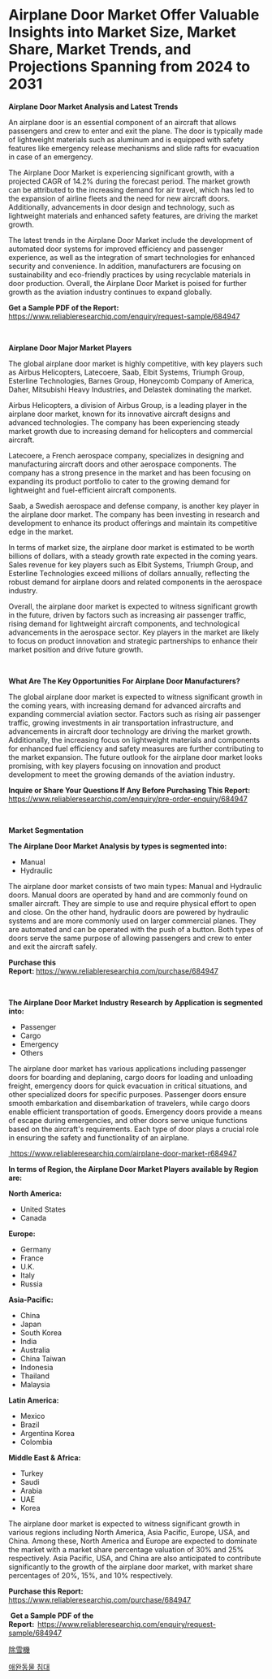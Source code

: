 <p><h1>Airplane Door Market Offer Valuable Insights into Market Size, Market Share, Market Trends, and Projections Spanning from 2024 to 2031</h1></p><p><strong>Airplane Door Market Analysis and Latest Trends</strong></p>
<p><p>An airplane door is an essential component of an aircraft that allows passengers and crew to enter and exit the plane. The door is typically made of lightweight materials such as aluminum and is equipped with safety features like emergency release mechanisms and slide rafts for evacuation in case of an emergency.</p><p>The Airplane Door Market is experiencing significant growth, with a projected CAGR of 14.2% during the forecast period. The market growth can be attributed to the increasing demand for air travel, which has led to the expansion of airline fleets and the need for new aircraft doors. Additionally, advancements in door design and technology, such as lightweight materials and enhanced safety features, are driving the market growth.</p><p>The latest trends in the Airplane Door Market include the development of automated door systems for improved efficiency and passenger experience, as well as the integration of smart technologies for enhanced security and convenience. In addition, manufacturers are focusing on sustainability and eco-friendly practices by using recyclable materials in door production. Overall, the Airplane Door Market is poised for further growth as the aviation industry continues to expand globally.</p></p>
<p><strong>Get a Sample PDF of the Report:&nbsp;</strong> <a href="https://www.reliableresearchiq.com/enquiry/request-sample/684947">https://www.reliableresearchiq.com/enquiry/request-sample/684947</a></p>
<p>&nbsp;</p>
<p><strong>Airplane Door Major Market Players</strong></p>
<p><p>The global airplane door market is highly competitive, with key players such as Airbus Helicopters, Latecoere, Saab, Elbit Systems, Triumph Group, Esterline Technologies, Barnes Group, Honeycomb Company of America, Daher, Mitsubishi Heavy Industries, and Delastek dominating the market.</p><p>Airbus Helicopters, a division of Airbus Group, is a leading player in the airplane door market, known for its innovative aircraft designs and advanced technologies. The company has been experiencing steady market growth due to increasing demand for helicopters and commercial aircraft.</p><p>Latecoere, a French aerospace company, specializes in designing and manufacturing aircraft doors and other aerospace components. The company has a strong presence in the market and has been focusing on expanding its product portfolio to cater to the growing demand for lightweight and fuel-efficient aircraft components.</p><p>Saab, a Swedish aerospace and defense company, is another key player in the airplane door market. The company has been investing in research and development to enhance its product offerings and maintain its competitive edge in the market.</p><p>In terms of market size, the airplane door market is estimated to be worth billions of dollars, with a steady growth rate expected in the coming years. Sales revenue for key players such as Elbit Systems, Triumph Group, and Esterline Technologies exceed millions of dollars annually, reflecting the robust demand for airplane doors and related components in the aerospace industry.</p><p>Overall, the airplane door market is expected to witness significant growth in the future, driven by factors such as increasing air passenger traffic, rising demand for lightweight aircraft components, and technological advancements in the aerospace sector. Key players in the market are likely to focus on product innovation and strategic partnerships to enhance their market position and drive future growth.</p></p>
<p>&nbsp;</p>
<p><strong>What Are The Key Opportunities For Airplane Door Manufacturers?</strong></p>
<p><p>The global airplane door market is expected to witness significant growth in the coming years, with increasing demand for advanced aircrafts and expanding commercial aviation sector. Factors such as rising air passenger traffic, growing investments in air transportation infrastructure, and advancements in aircraft door technology are driving the market growth. Additionally, the increasing focus on lightweight materials and components for enhanced fuel efficiency and safety measures are further contributing to the market expansion. The future outlook for the airplane door market looks promising, with key players focusing on innovation and product development to meet the growing demands of the aviation industry.</p></p>
<p><strong>Inquire or Share Your Questions If Any Before Purchasing This Report:</strong> <a href="https://www.reliableresearchiq.com/enquiry/pre-order-enquiry/684947">https://www.reliableresearchiq.com/enquiry/pre-order-enquiry/684947</a></p>
<p>&nbsp;</p>
<p><strong>Market Segmentation</strong></p>
<p><strong>The Airplane Door Market Analysis by types is segmented into:</strong></p>
<p><ul><li>Manual</li><li>Hydraulic</li></ul></p>
<p><p>The airplane door market consists of two main types: Manual and Hydraulic doors. Manual doors are operated by hand and are commonly found on smaller aircraft. They are simple to use and require physical effort to open and close. On the other hand, hydraulic doors are powered by hydraulic systems and are more commonly used on larger commercial planes. They are automated and can be operated with the push of a button. Both types of doors serve the same purpose of allowing passengers and crew to enter and exit the aircraft safely.</p></p>
<p><strong>Purchase this Report:&nbsp;</strong><a href="https://www.reliableresearchiq.com/purchase/684947">https://www.reliableresearchiq.com/purchase/684947</a></p>
<p>&nbsp;</p>
<p><strong>The Airplane Door Market Industry Research by Application is segmented into:</strong></p>
<p><ul><li>Passenger</li><li>Cargo</li><li>Emergency</li><li>Others</li></ul></p>
<p><p>The airplane door market has various applications including passenger doors for boarding and deplaning, cargo doors for loading and unloading freight, emergency doors for quick evacuation in critical situations, and other specialized doors for specific purposes. Passenger doors ensure smooth embarkation and disembarkation of travelers, while cargo doors enable efficient transportation of goods. Emergency doors provide a means of escape during emergencies, and other doors serve unique functions based on the aircraft's requirements. Each type of door plays a crucial role in ensuring the safety and functionality of an airplane.</p></p>
<p><a href="https://www.reliableresearchiq.com/airplane-door-market-r684947">&nbsp;https://www.reliableresearchiq.com/airplane-door-market-r684947</a></p>
<p><strong>In terms of Region, the Airplane Door Market Players available by Region are:</strong></p>
<p>
    <p> <strong> North America: </strong>
        <ul>
            <li>United States</li>
            <li>Canada</li>
        </ul>
        </p> 
    <p> <strong> Europe: </strong>
        <ul>
            <li>Germany</li>
            <li>France</li>
            <li>U.K.</li>
            <li>Italy</li>
            <li>Russia</li>
        </ul>
        </p> 
    <p> <strong> Asia-Pacific: </strong>
        <ul>
            <li>China</li>
            <li>Japan</li>
            <li>South Korea</li>
            <li>India</li>
            <li>Australia</li>
            <li>China Taiwan</li>
            <li>Indonesia</li>
            <li>Thailand</li>
            <li>Malaysia</li>
        </ul>
        </p> 
    <p> <strong> Latin America: </strong>
        <ul>
            <li>Mexico</li>
            <li>Brazil</li>
            <li>Argentina Korea</li>
            <li>Colombia</li>
        </ul>
        </p> 
    <p> <strong> Middle East & Africa: </strong>
        <ul>
            <li>Turkey</li>
            <li>Saudi</li>
            <li>Arabia</li>
            <li>UAE</li>
            <li>Korea</li>
        </ul>
    </p>
    </p>
<p><p>The airplane door market is expected to witness significant growth in various regions including North America, Asia Pacific, Europe, USA, and China. Among these, North America and Europe are expected to dominate the market with a market share percentage valuation of 30% and 25% respectively. Asia Pacific, USA, and China are also anticipated to contribute significantly to the growth of the airplane door market, with market share percentages of 20%, 15%, and 10% respectively.</p></p>
<p><strong>Purchase this Report: </strong><a href="https://www.reliableresearchiq.com/purchase/684947">https://www.reliableresearchiq.com/purchase/684947</a></p>
<p>&nbsp;<strong>Get a Sample PDF of the Report:&nbsp;&nbsp;</strong><a href="https://www.reliableresearchiq.com/enquiry/request-sample/684947">https://www.reliableresearchiq.com/enquiry/request-sample/684947</a></p>
<p><strong></strong></p>
<p><p><a href="https://github.com/sghwr779811674/Market-Research-Report-List-3/blob/main/335486536951.md">除雪機</a></p><p><a href="https://github.com/vdhdwjyp90142/Market-Research-Report-List-3/blob/main/789808947499.md">애완동물 침대</a></p></p>